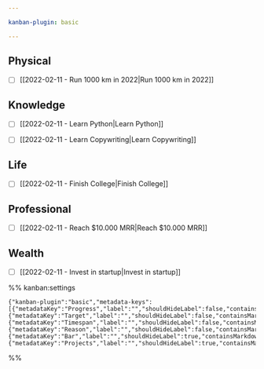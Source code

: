 ```yaml
---

kanban-plugin: basic

---
```


## Physical

- [ ] [[2022-02-11 - Run 1000 km in 2022|Run 1000 km in 2022]]


## Knowledge
- [ ] [[2022-02-11 - Learn Python|Learn Python]]
- [ ] [[2022-02-11 - Learn Copywriting|Learn Copywriting]]



## Life
- [ ] [[2022-02-11 - Finish College|Finish College]]



## Professional

- [ ] [[2022-02-11 - Reach $10.000 MRR|Reach $10.000 MRR]]


## Wealth
- [ ] [[2022-02-11 - Invest in startup|Invest in startup]]





%% kanban:settings
```
{"kanban-plugin":"basic","metadata-keys":[{"metadataKey":"Progress","label":"","shouldHideLabel":false,"containsMarkdown":false},{"metadataKey":"Target","label":"","shouldHideLabel":false,"containsMarkdown":false},{"metadataKey":"Timespan","label":"","shouldHideLabel":false,"containsMarkdown":true},{"metadataKey":"Reason","label":"","shouldHideLabel":false,"containsMarkdown":true},{"metadataKey":"Bar","label":"","shouldHideLabel":true,"containsMarkdown":true},{"metadataKey":"Projects","label":"","shouldHideLabel":true,"containsMarkdown":true}]}
```
%%